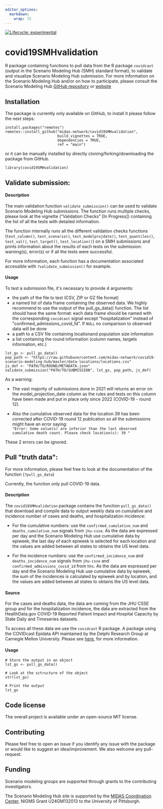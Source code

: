 ```yaml
---
editor_options: 
  markdown: 
    wrap: 72
---
```


<!-- badges: start -->

[![Lifecycle:
experimental](https://img.shields.io/badge/lifecycle-experimental-orange.svg)](https://lifecycle.r-lib.org/articles/stages.html#experimental)

<!-- badges: end -->

# covid19SMHvalidation

R package containing functions to pull data from the R package
`covidcast` (output in the Scenario Modeling Hub (SMH) standard format),
to validate and visualize Scenario Modeling Hub submission. For more
information on the Scenario Modeling Hub and/or on how to participate,
please consult the Scenario Modeling Hub [GitHub
repository](https://github.com/midas-network/covid19-scenario-modeling-hub)
or [website](https://covid19scenariomodelinghub.org/)

## Installation

The package is currently only available on GitHub, to install it please
follow the next steps:

```{r}
install.packages("remotes")
remotes::install_github("midas-network/covid19SMHvalidation", 
                        build_vignettes = TRUE, 
                        dependencies = TRUE,
                        ref = "main") 
```

or it can be manually installed by directly cloning/forking/downloading
the package from GitHub.

```{r}
library(covid19SMHvalidation)
```

## Validate submission:

#### Description

The main validation function `validate_submission()` can be used to
validate Scenario Modeling Hub submissions. The function runs multiple
checks, please look at the vignette ("Validation Checks" [In Progress])
containing the list of all the tests with detailed information.

The function internally runs all the different validation checks
functions (`test_column()`, `test_scenario()`, `test_modelprojdate()`,
`test_quantiles()`, `test_val()`, `test_target()`, `test_location()`) on
a SMH submissions and prints information about the results of each tests
on the submission: warning(s), error(s) or if all the tests were
successful.

For more information, each function has a documentation associated
accessible with `?validate_submission()` for example.

#### Usage

To test a submission file, it's necessary to provide 4 arguments:

-   the path of the file to test (CSV, ZIP or GZ file format)
-   a named list of data frame containing the observed data. We highly
    recommend to use the output of the pull_gs_data() function. The list
    should have the same format: each data frame should be named with
    the corresponding `covidcast` signal except "hospitalization"
    instead of "confirmed_admissions_covid_1d". If `NULL` no comparison
    to observed data will be done
-   a path to a CSV file containing locationand population size
    information
-   a list containing the round information (column names, targets
    information, etc.)

```{r}
lst_gs <- pull_gs_data()
pop_path <- "https://raw.githubusercontent.com/midas-network/covid19-scenario-modeling-hub/master/data-locations/locations.csv"
js_def <- "PATH/TO/ROUND/METADATA.json"
validate_submission("PATH/TO/SUBMISSION", lst_gs, pop_path, js_def)
```

As a warning:

-   The vast majority of submissions done in 2021 will returns an error
    on the model_projection_date column as the rules and tests on this
    column have been made and put in place only since 2022 (COVID-19 -
    round 12).

-   Also the cumulative observed data for the location 39 has been
    corrected after COVID-19 round 12 publication so all the submissions
    might have an error saying:\
    `"Error: Some value(s) are inferior than the last observed cumulative death count. Please check location(s): 39 "`

These 2 errors can be ignored.

## Pull "truth data":

For more information, please feel free to look at the documentation of
the function (`?pull_gs_data`)

Currently, the function only pull COVID-19 data.

#### Description

The `covid19SMHvalidation` package contains the function
`pull_gs_data()` that download and compile data to output weekly data on
cumulative and incidence number of cases and deaths, and hospitalization
incidence:

-   For the cumulative numbers: use the `confirmed_cumulative_num` and
    `deaths_cumulative_num` signals from `jhu-csse`. As the data are
    expressed per day and the Scenario Modeling Hub use cumulative data
    by epiweek, the last day of each epiweek is selected for each
    location and the values are added between all states to obtains the
    US level data.

-   For the incidence numbers: use the `confirmed_incidence_num` and
    `deaths_incidence_num` signals from `jhu-csse` and
    `confirmed_admissions_covid_1d` from `hhs`. As the data are
    expressed per day and the Scenario Modeling Hub use cumulative data
    by epiweek, the sum of the incidences is calculated by epiweek and
    by location, and the values are added between all states to obtains
    the US level data.

#### Source

For the cases and deaths data, the data are coming from the JHU CSSE
group and for the hospitalization incidence, the data are extracted from
the HealthData.gov COVID-19 Reported Patient Impact and Hospital
Capacity by State Daily and Timeseries datasets.

To access all these data we use the `covidcast` R package. A package
using the COVIDcast Epidata API maintained by the Delphi Research Group
at Carnegie Mellon University. Please see
[here](https://cran.r-project.org/web/packages/covidcast/index.html),
for more information.

#### Usage

```{r}
# Store the output in an object
lst_gs <- pull_gs_data()

# Look at the sctructure of the object
str(lst_gs)

# Print the output
lst_gs
```

## Code license

The overall project is available under an open-source MIT license.

## Contributing

Please feel free to open an issue if you identify any issue with the
package or would like to suggest an idea/improvement. We also welcome
any pull-request.

## Funding

Scenario modeling groups are supported through grants to the
contributing investigators.

The Scenario Modeling Hub site is supported by the [MIDAS Coordination
Center](https://midasnetwork.us/), NIGMS Grant U24GM132013 to the
University of Pittsburgh.
